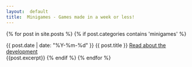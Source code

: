 ```yaml
---
layout:  default
title:  Minigames - Games made in a week or less!
---
```

{% for post in site.posts %}
{% if post.categories contains 'minigames' %}	
<div class="postHeader">
{{ post.date | date: "%Y-%m-%d" }} {{ post.title }}  <a href="{{ site.url }}{{ post.url }}">Read about the development</a>
</div>
{{post.excerpt}}
{% endif %}
{% endfor %}

